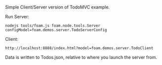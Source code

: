 Simple Client/Server version of TodoMVC example.

Run Server:

    nodejs tools/foam.js foam.node.tools.Server configModel=foam.demos.server.TodoServerConfig

Client:

    http://localhost:8888/index.html?model=foam.demos.server.TodoClient

Data is written to Todos.json, relative to where you launch the server from.